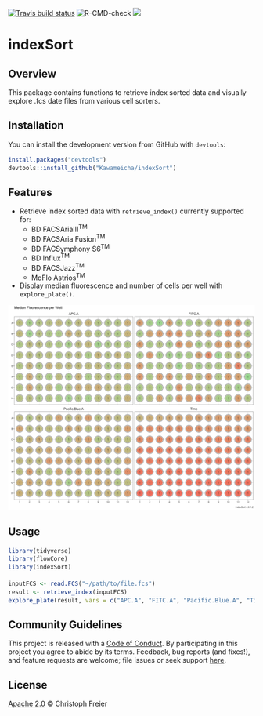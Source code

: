 <!-- badges: start -->
[![Travis build status](https://api.travis-ci.org/Kawameicha/indexSort.svg?branch=master)](https://travis-ci.org/Kawameicha/indexSort)
![R-CMD-check](https://github.com/Kawameicha/indexSort/workflows/R-CMD-check/badge.svg)
![](https://img.shields.io/badge/lifecycle-experimental-orange.svg)
<!-- badges: end -->

# indexSort

## Overview

This package contains functions to retrieve index sorted data and visually explore .fcs date files from various cell sorters.

## Installation

You can install the development version from GitHub with `devtools`:

``` r
install.packages("devtools")
devtools::install_github("Kawameicha/indexSort")
```

## Features

* Retrieve index sorted data with `retrieve_index()` currently supported for:
  * BD FACSAriaIII<sup>TM</sup>
  * BD FACSAria Fusion<sup>TM</sup>
  * BD FACSymphony S6<sup>TM</sup>
  * BD Influx<sup>TM</sup>
  * BD FACSJazz<sup>TM</sup>
  * MoFlo Astrios<sup>TM</sup>
* Display median fluorescence and number of cells per well with `explore_plate()`.

![](https://github.com/Kawameicha/project_files/blob/master/explore_plate.png)

## Usage 

``` r
library(tidyverse)
library(flowCore)
library(indexSort)

inputFCS <- read.FCS("~/path/to/file.fcs")
result <- retrieve_index(inputFCS)
explore_plate(result, vars = c("APC.A", "FITC.A", "Pacific.Blue.A", "Time"))
```

## Community Guidelines

This project is released with a [Code of Conduct](https://github.com/Kawameicha/project_files/blob/master/CODE_OF_CONDUCT.md). By participating in this project you agree to abide by its terms. Feedback, bug reports (and fixes!), and feature requests are welcome; file issues or seek support [here](http://github.com/Kawameicha/indexSort/issues).

## License

[Apache 2.0](https://opensource.org/licenses/Apache-2.0) © Christoph Freier
